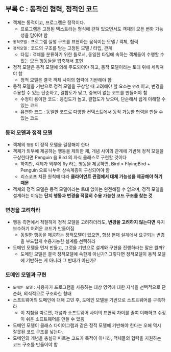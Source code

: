 ## 부록 C : 동적인 협력, 정적인 코드

- 객체는 동적이고, 프로그램은 정적이다.
    - 프로그램은 고정된 텍스트라는 형식에 갇혀 있으면서도 객체의 모든 변화 가능성을 담아야 함
- `동적모델` : 프로그램 실행 구조를 표현하는 움직이는 모델 / 객체, 협력
- `정적모델` : 코드의 구조를 담는 고정된 모델 / 타입, 관계
    - 타입 : 객체를 분류하기 위한 틀로서, 동일한 타입에 속하는 객체들이 수행할 수 있는 모든 행동들을 압축해서 표현
- 정적 모델은 동적 모델에 의해 주도되어야 하고, 동적 모델이라는 토대 위에 세워져야 함
    - 정적 모델은 결국 객체 사이의 협력에 기반해야 함
- 동적 모델을 기반으로 정적 모델을 구상할 때 고려해야 할 요소는 `변경` 이고, 변경을 수용할 수 있는 단순하고, 결합도가 낮고, 중복이 없는 코드를 만들어야 함
    - 수정이 용이한 코드 : 응집도가 높고, 결합도가 낮으며, 단순해서 쉽게 이해할 수 있는 코드
    - 유연한 코드 : 동일한 코드로 다양한 컨텍스트에서 동작 가능한 협력을 만들 수 있는 코드

### 동적 모델과 정적 모델

- 객체의 `행동` 이 정적 모델을 결정해야 한다
- 객체가 외부에 제공하는 행동을 제외한 채, 개념 사이의 관계에 기반해 정적 모델을 구상한다면
Penguin 을 Bird 의 자식 클래스로 구현할 것이다
    - 하지만, 객체가 외부에 fly 라는 행동을 제공하면, Bird > FlyingBird + Penguin 으로 나누어 상속계층이 구성되어야 함
    - 리스코프 치환 원칙에 따라 **클라이언트 관점에서 대체 가능성을 제공해야 하기 때문**
- 객체의 정적 모델은 동적 모델이라는 토대 없이는 완전해질 수 없으며, 정적 모델을 설계하는 이유는 **단지 행동과 변경을 적절히 수용 가능한 코드 구조를 찾는 것**

### 변경을 고려하라

- 행동 측면에서 적절하게 정적 모델을 고려하더라도, **변경을 고려하지 않는다면** 유지보수하기 어려운 코드가 만들어짐
    - 동일한 행동을 제공하는 정적모델이 있으면, 항상 현재 설계에서 요구되는 변경을 부드럽게 수용가능한 설계를 선택하라
- 도메인 모델을 먼저 만들고, 그것을 기반으로 설계와 구현을 진행하라는 말은 뭘까?
    - 도메인 모델은 결국 정적모델에 속한게 아닌가? 그렇다면 정적모델이 동적 모델에 기반하는 게 아니라 그 반대가 아닌가?

### 도메인 모델과 구현

- `도메인 모델` : 사용자가 프로그램을 사용하는 대상 영역에 대한 지식을 선택적으로 단순화, 의식적으로 구조화한 형태
- 소프트웨어의 도메인에 대해 고민 후, 도메인 모델을 기반으로 소프트웨어를 구축하라
    - 이 지침을 따르면, 개념과 소프트웨어 사이의 표현적 차이를 줄여 이해하고 수정이 쉬운 소프트웨어를 만들 수 있음
- 도메인 모델이 클래스 다이어그램과 같은 정적 모델에 기반해야 한다는 오해 역시 잘못된 코드 구조를 낳는다.
- 도메인의 개념을 충실히 따르는 코드가 목적이 아니라, 객체들의 협력을 지원하는 코드 구조를 만들어야 함
